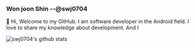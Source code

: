 <h3>Won joon Shin --@swj0704</h3>
👋 Hi, Welcome to my GitHub. I am software developer in the Android field. I love to share my knowledge about development. And I 

![swj0704's github stats](https://github-readme-stats.vercel.app/api?username=swj0704&show_icons=true)
